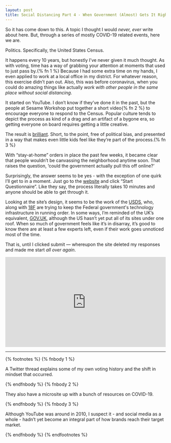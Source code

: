 ```yaml
---
layout: post
title: Social Distancing Part 4 - When Government (Almost) Gets It Right
---
```


So it has come down to this. A topic I thought I would *never, ever* write about here. But, through a series of mostly COVID-19 related events, here we are.

Politics. Specifically, the United States Census.

It happens every 10 years, but honestly I&#8217;ve never given it much thought. As with voting, time has a way of grabbing your attention at moments that used to just pass by.{% fn 1 %} Because I had some extra time on my hands, I even applied to work at a local office in my district. For whatever reason, this exercise didn&#8217;t pan out. Also, this was before coronavirus, when you could do amazing things like actually _work with other people in the same place without social distancing_.

It started on YouTube. I don&#8217;t know if they&#8217;ve done it in the past, but the people at Sesame Workshop put together a short video{% fn 2 %} to encourage everyone to respond to the Census. Popular culture tends to depict the process as kind of a drag and an artifact of a bygone era, so getting everyone on board requires getting a little creative.

The result is [brilliant][]. Short, to the point, free of political bias, and presented in a way that makes even little kids feel like they&#8217;re part of the process.{% fn 3 %}

With &#8220;stay-at-home&#8221; orders in place the past few weeks, it became clear that people wouldn&#8217;t be canvassing the neighborhood anytime soon. That raises the question, &#8216;could the government actually pull this off online?&#8217;

Surprisingly, the answer seems to be yes - with the exception of one quirk I&#8217;ll get to in a moment. Just go to the [website][] and click &#8220;Start Questionnaire&#8221;. Like they say, the process literally takes 10 minutes and anyone should be able to get through it.

Looking at the site&#8217;s design, it seems to be the work of the [USDS][], who, along with [18F][] are trying to keep the Federal government's technology infrastructure in running order. In some ways, I&#8217;m reminded of the UK&#8217;s equivalent, [GOV.UK][], although the US hasn&#8217;t yet put all of its sites under one roof. When so much of government feels like it&#8217;s in disarray, it&#8217;s good to know there are at least a few experts left, even if their work goes unnoticed most of the time.

That is, until I clicked submit &mdash; whereupon the site deleted my responses and made me start _all over again_.

<div style="width:100%;height:0;padding-bottom:56%;position:relative;"><iframe src="https://giphy.com/embed/xTiN0DvoDyWQey2B8I" width="100%" height="100%" style="position:absolute" frameBorder="0" class="giphy-embed" allowFullScreen></iframe></div><a href="https://giphy.com/gifs/nbc-nbc-90-90th-special-xTiN0DvoDyWQey2B8I"></a>

<hr />

{% footnotes %}
   {% fnbody 1 %}
      <p>A Twitter thread explains some of my own voting history and the shift in mindset that occurred.</p>
   {% endfnbody %}
   {% fnbody 2 %}
      <p>They also have a microsite up with a bunch of resources on COVID-19.</p>
   {% endfnbody %}
   {% fnbody 3 %}
      <p>Although YouTube was around in 2010, I suspect it - and social media as a whole - hadn&#8217;t yet become an integral part of how brands reach their target market.</p>
   {% endfnbody %}
{% endfootnotes %}

[brilliant]: https://www.youtube.com/watch?v=KZmLI7eYjmw

[website]: https://my2020census.gov

[USDS]: https://www.usds.gov

[18F]: https://18f.gsa.gov

[GOV.UK]: https://www.gov.uk
